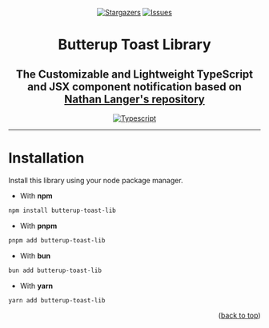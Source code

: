 <a name="readme-top"></a>

<div align="center">

[![Stargazers][stars-shield]][stars-url]
[![Issues][issues-shield]][issues-url]

  <h1>Butterup Toast Library</h1>
  <h2>
    The Customizable and Lightweight TypeScript and JSX component notification
    based on
    <a
      href="https://github.com/dgtlss/butterup"
      target="_blank"
      rel="noopener noreferrer">
      Nathan Langer's repository
    </a>
  </h2>

[![Typescript][typescript-badge]][typescript-url]

</div>

---

# Installation

Install this library using your node package manager.

- With **npm**

```bash
npm install butterup-toast-lib
```

- With **pnpm**

```bash
pnpm add butterup-toast-lib
```

- With **bun**

```bash
bun add butterup-toast-lib
```

- With **yarn**

```bash
yarn add butterup-toast-lib
```

<p align="right">(<a href="#readme-top">back to top</a>)</p>

[stars-shield]: https://img.shields.io/github/stars/AlejandroSuero/butterup-toast-lib.svg?style=for-the-badge
[stars-url]: https://github.com/AlejandroSuero/butterup-toast-lib/stargazers
[issues-shield]: https://img.shields.io/github/issues/AlejandroSuero/butterup-toast-lib.svg?style=for-the-badge
[issues-url]: https://github.com/AlejandroSuero/butterup-toast-lib/issues
[typescript-badge]: https://img.shields.io/github/stars/AlejandroSuero/butterup-toast-lib.svg?style=for-the-badge
[typescript-url]: https://www.typescriptlang.org/
